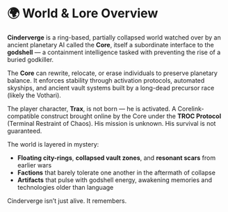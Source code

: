 # 🌍 World & Lore Overview

**Cinderverge** is a ring-based, partially collapsed world watched over by an ancient planetary AI called the **Core**, itself a subordinate interface to the **godshell** — a containment intelligence tasked with preventing the rise of a buried godkiller.

The **Core** can rewrite, relocate, or erase individuals to preserve planetary balance. It enforces stability through activation protocols, automated skyships, and ancient vault systems built by a long-dead precursor race (likely the Vothari).

The player character, **Trax**, is not born — he is activated. A Corelink-compatible construct brought online by the Core under the **TROC Protocol** (Terminal Restraint of Chaos). His mission is unknown. His survival is not guaranteed.

The world is layered in mystery:
- **Floating city-rings**, **collapsed vault zones**, and **resonant scars** from earlier wars
- **Factions** that barely tolerate one another in the aftermath of collapse
- **Artifacts** that pulse with godshell energy, awakening memories and technologies older than language

Cinderverge isn’t just alive. It remembers.
